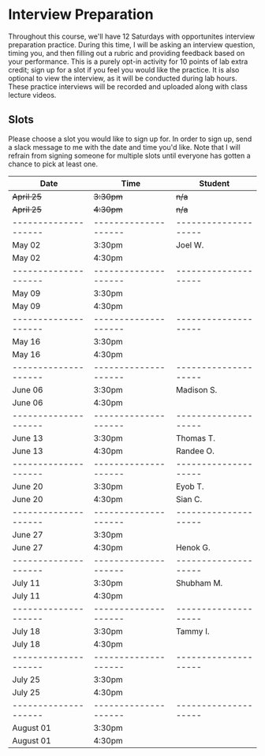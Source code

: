 # Interview Preparation

Throughout this course, we'll have 12 Saturdays with opportunites interview preparation practice. During this time, I will be asking an interview question, timing you, and then filling out a rubric and providing feedback based on your performance. This is a purely opt-in activity for 10 points of lab extra credit; sign up for a slot if you feel you would like the practice. It is also optional to view the interview, as it will be conducted during lab hours. These practice interviews will be recorded and uploaded along with class lecture videos.

## Slots

Please choose a slot you would like to sign up for. In order to sign up, send a slack message to me with the date and time you'd like. Note that I will refrain from signing someone for multiple slots until everyone has gotten a chance to pick at least one. 

| Date                 | Time                 | Student              |
| -------------------- | -------------------- | -------------------- |
| ~~April 25~~             | ~~3:30pm~~               | ~~n/a~~                |
| ~~April 25~~             | ~~4:30pm~~               | ~~n/a~~ |
| -------------------- | -------------------- | -------------------- |
| May 02               | 3:30pm               | Joel W.              |
| May 02               | 4:30pm               |                      |
| -------------------- | -------------------- | -------------------- |
| May 09               | 3:30pm               |                      |
| May 09               | 4:30pm               |                      |
| -------------------- | -------------------- | -------------------- |
| May 16               | 3:30pm               |                      |
| May 16               | 4:30pm               |                      |
| -------------------- | -------------------- | -------------------- |
| June 06              | 3:30pm               | Madison S.           |
| June 06              | 4:30pm               |                      |
| -------------------- | -------------------- | -------------------- |
| June 13              | 3:30pm               | Thomas T.            |
| June 13              | 4:30pm               | Randee O.            |
| -------------------- | -------------------- | -------------------- |
| June 20              | 3:30pm               | Eyob T.              |
| June 20              | 4:30pm               | Sian C.              |
| -------------------- | -------------------- | -------------------- |
| June 27              | 3:30pm               |                      |
| June 27              | 4:30pm               | Henok G.             |
| -------------------- | -------------------- | -------------------- |
| July 11              | 3:30pm               | Shubham M.           |
| July 11              | 4:30pm               |                      |
| -------------------- | -------------------- | -------------------- |
| July 18              | 3:30pm               | Tammy I.             |
| July 18              | 4:30pm               |                      |
| -------------------- | -------------------- | -------------------- |
| July 25              | 3:30pm               |                      |
| July 25              | 4:30pm               |                      |
| -------------------- | -------------------- | -------------------- |
| August 01            | 3:30pm               |                      |
| August 01            | 4:30pm               |                      |

